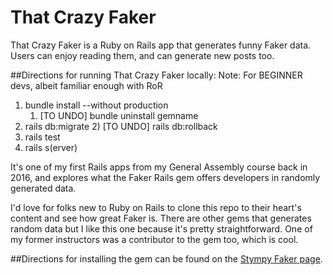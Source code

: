 # That Crazy Faker
That Crazy Faker is a Ruby on Rails app that generates funny Faker data. Users can enjoy reading them, and can generate new posts too.

##Directions for running That Crazy Faker locally:
Note: For BEGINNER devs, albeit familiar enough with RoR
1) bundle install --without production
	1) [TO UNDO] bundle uninstall gemname
2) rails db:migrate
	2) [TO UNDO] rails db:rollback
3) rails test
4) rails s(erver)

It's one of my first Rails apps from my General Assembly course back in 2016, and explores what the Faker Rails gem offers developers in randomly generated data.

I'd love for folks new to Ruby on Rails to clone this repo to their heart's content and see how great Faker is. There are other gems that generates random data but I like this one because it's pretty straightforward. One of my former instructors was a contributor to the gem too, which is cool.

##Directions for installing the gem can be found on the [Stympy Faker page](https://github.com/stympy/faker).